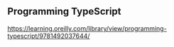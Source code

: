## Programming TypeScript

https://learning.oreilly.com/library/view/programming-typescript/9781492037644/
